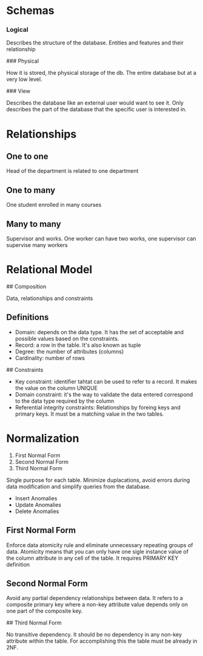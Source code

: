 # Schemas

### Logical

Describes the structure of the database. Entities and features and their relationship

### Physical

How it is stored, the physical storage of the db. The entire database but at a very low level.

### View

Describes the database like an external user would want to see it. Only describes the part of the database that the specific user is interested in.

# Relationships

## One to one

Head of the department is related to one department

## One to many

One student enrolled in many courses

## Many to many

Supervisor and works. One worker can have two works, one supervisor can supervise many workers

# Relational Model

## Composition

Data, relationships and constraints

## Definitions

- Domain: depends on the data type. It has the set of acceptable and possible values based on the constraints.
- Record: a row in the table. It's also known as tuple
- Degree: the number of attributes (columns)
- Cardinality: number of rows

## Constraints

- Key constraint: identifier tahtat can be used to refer to a record. It makes the value on the column UNIQUE
- Domain constraint: it's the way to validate the data entered correspond to the data type required by the column
- Referential integrity constraints: Relationships by foreing keys and primary keys. It must be a matching value in the two tables.

# Normalization

1. First Normal Form
2. Second Normal Form
3. Third Normal Form

Single purpose for each table. Minimize duplacations, avoid errors during data modification and simplify queries from the database.

- Insert Anomalies
- Update Anomalies
- Delete Anomalies

## First Normal Form

Enforce data atomicity rule and eliminate unnecessary repeating groups of data. Atomicity means that you can only have one sigle instance value of the column attribute in any cell of the table. It requires PRIMARY KEY definition

## Second Normal Form

Avoid any partial dependency relationships between data. It refers to a composite primary key where a non-key attribute value depends only on one part of the composite key.

## Third Normal Form

No transitive dependency. It should be no dependency in any non-key attribute within the table. For accomplishing this the table must be already in 2NF.
